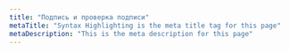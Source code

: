 ```yaml
---
title: "Подпись и проверка подписи"
metaTitle: "Syntax Highlighting is the meta title tag for this page"
metaDescription: "This is the meta description for this page"
---
```

